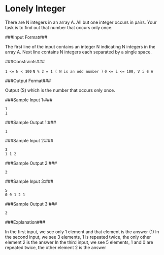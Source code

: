 Lonely Integer
==============

There are N integers in an array A. All but one integer occurs in pairs. Your task is to find out that number that occurs only once.

###Input Format###

The first line of the input contains an integer N indicating N integers in the array A. Next line contains N integers each separated by a single space.

###Constraints###

`1 <= N < 100`
`N % 2 = 1 ( N is an odd number )`
`0 <= i <= 100, ∀ i ∈ A`

###Output Format###

Output (S) which is the number that occurs only once.

###Sample Input 1:###

```
1
1
```

###Sample Output 1:###

```
1
```

###Sample Input 2:###

```
3
1 1 2
```

###Sample Output 2:###

```
2
```

###Sample Input 3:###

```
5
0 0 1 2 1
```

###Sample Output 3:###

```
2
```

###Explanation###

In the first input, we see only 1 element and that element is the answer (1)
In the second input, we see 3 elements, 1 is repeated twice, the only other element 2 is the answer
In the third input, we see 5 elements, 1 and 0 are repeated twice, the other element 2 is the answer
